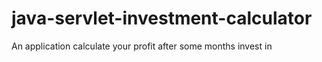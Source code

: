 # java-servlet-investment-calculator
An application calculate your profit after some months invest in
